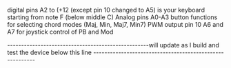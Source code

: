 digital pins A2 to (+12 (except pin 10 changed to A5) is your keyboard starting from note F (below middle C)
Analog pins A0-A3 button functions for selecting chord modes (Maj, Min, Maj7, Min7)
PWM output pin 10
A6 and A7 for joystick control of PB and Mod

---------------------------------------------------will update as I build and test the device below this line ---------------------------------------------------------
